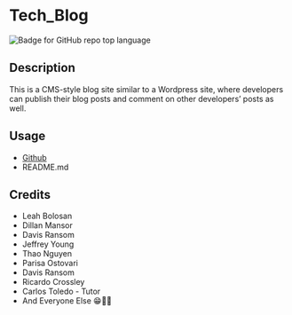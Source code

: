 # Tech_Blog

![Badge for GitHub repo top language](https://img.shields.io/badge/License-MIT-yellow.svg)

## Description

This is a CMS-style blog site similar to a Wordpress site, where developers can publish their blog posts and comment on other developers’ posts as well.

## Usage

- [Github](https://github.com/ngolston/Tech_Blog)
- README.md

## Credits

- Leah Bolosan
- Dillan Mansor
- Davis Ransom
- Jeffrey Young
- Thao Nguyen
- Parisa Ostovari
- Davis Ransom
- Ricardo Crossley
- Carlos Toledo - Tutor
- And Everyone Else 😁🙏🏾

